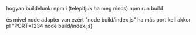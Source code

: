 hogyan buildelunk:
npm i (telepitjuk ha meg nincs)
npm run build

és mivel node adapter van ezért "node build/index.js" ha más port kell akkor pl "PORT=1234 node build/index.js)
